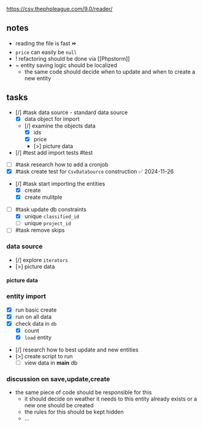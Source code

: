 https://csv.thephpleague.com/9.0/reader/
## notes
- reading the file is fast ⏩
- `price` can easily be `null`
- ! refactoring should be done via [[Phpstorm]]
- ~ entity saving logic should be localized
	- the same code should decide when to update and when to create a new entity

## tasks
- [/] #task data source - standard data source
	- [x] data object for import
	- [/] examine the objects data
		- [x] ids
		- [x] price
		- [>] picture data
- [/] #test add import tests #test
- [ ] #task research how to add a cronjob
- [x] #task create test for `CsvDataSource` construction ✅ 2024-11-26
- [/] #task start importing the entities
	- [x] create
	- [x] create mulitple
- [ ] #task update db constraints
	- [x] unique `classified_id`
	- [ ] unique `project_id`
- [ ] #task remove skips
### data source
- [/] explore `iterators`
- [>] picture data 
#### picture data

### entity import
- [x] run basic create
- [x] run on all data
- [x] check data in `db`
	- [x] count
	- [x] `load` entity
- [/] research how to best update  and new entities
- [>] create script to run
	- [ ] view data in **main** db

### discussion on save,update,create

- the same piece of code should be responsible for this
	- it should decide on weather it needs to this entity already exists or a new one should be created
	- the rules for this should be kept hidden
	- ...